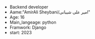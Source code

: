 - Backend developer
- Aame:"AmirAli Sheybani/امیر علی شیبانی"
- Age: 16
- Main_langeage: python
- Framwork: Django
- start: 2023
